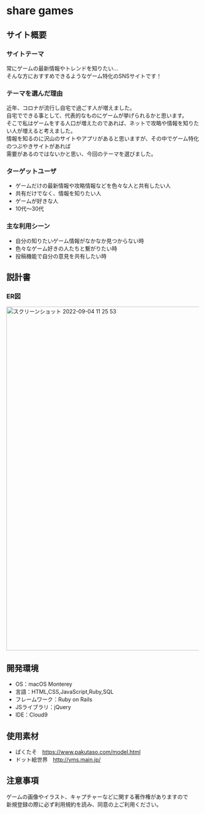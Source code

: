 # share games

## サイト概要

### サイトテーマ
常にゲームの最新情報やトレンドを知りたい...<br>
そんな方におすすめできるようなゲーム特化のSNSサイトです！

### テーマを選んだ理由
近年、コロナが流行し自宅で過ごす人が増えました。<br>
自宅でできる事として、代表的なものにゲームが挙げられるかと思います。<br>
そこで私はゲームをする人口が増えたのであれば、ネットで攻略や情報を知りたい人が増えると考えました。<br>
情報を知るのに沢山のサイトやアプリがあると思いますが、その中でゲーム特化のつぶやきサイトがあれば<br>
需要があるのではないかと思い、今回のテーマを選びました。

### ターゲットユーザ
- ゲームだけの最新情報や攻略情報などを色々な人と共有したい人
- 共有だけでなく、情報を知りたい人
- ゲームが好きな人
- 10代〜30代

### 主な利用シーン
- 自分の知りたいゲーム情報がなかなか見つからない時
- 色々なゲーム好きの人たちと繋がりたい時
- 投稿機能で自分の意見を共有したい時

##  説計書
### ER図
<img width="897" alt="スクリーンショット 2022-09-04 11 25 53" src="https://user-images.githubusercontent.com/108508043/188294443-6ac7216b-afa8-466e-b70f-5546124657dc.png">

## 開発環境
- OS：macOS Monterey
- 言語：HTML,CSS,JavaScript,Ruby,SQL
- フレームワーク：Ruby on Rails
- JSライブラリ：jQuery
- IDE：Cloud9

## 使用素材
- ぱくたそ　https://www.pakutaso.com/model.html
- ドット絵世界　http://yms.main.jp/

## 注意事項
ゲームの画像やイラスト、キャプチャーなどに関する著作権がありますので<br>
新規登録の際に必ず利用規約を読み、同意の上ご利用ください。
<!--- 外部サービスの画像素材・音声素材を使用した場合は、必ずサービス名とURLを明記してください。-->
<!--- 使用しない場合は、使用素材の項目をREADMEから削除してください。-->